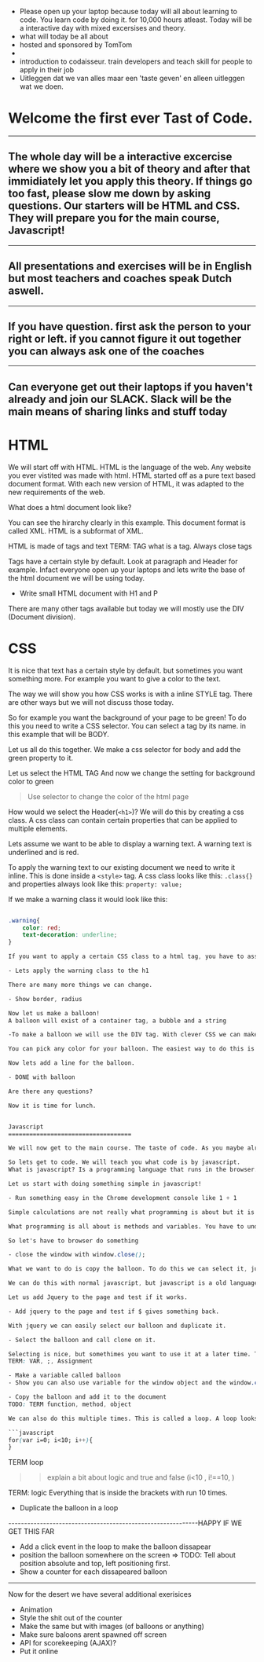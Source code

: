 
- Please open up your laptop because today will all about learning to code. You learn code by doing it. for 10,000 hours atleast. Today will be a interactive day with mixed excersises and theory.
- what will today be all about
- hosted and sponsored by TomTom
-
- introduction to codaisseur. train developers and teach skill for people to apply in their job
- Uitleggen dat we van alles maar een 'taste geven' en alleen uitleggen wat we doen.


Welcome the first ever Tast of Code.
===================================

----
The whole day will be a interactive excercise where we show you a bit of theory and after that immidiately let you apply this theory. If things go too fast, please slow me down by asking questions.
Our starters will be HTML and CSS. They will prepare you for the main course, Javascript!
----

----
All presentations and exercises will be in English but most teachers and coaches speak Dutch aswell.
----

----
If you have question. first ask the person to your right or left. if you cannot figure it out together you can always ask one of the coaches
----

----
Can everyone get out their laptops if you haven't already and join our SLACK. Slack will be the main means of sharing links and stuff today
----



HTML
===================================

We will start off with HTML. HTML is the language of the web. Any website you ever vistited was made with html. HTML started off as a pure text based document format. With each new version of HTML, it was adapted to the new requirements of the web.

What does a html document look like?
<html>
<head></head>
<body></body>
</html>

You can see the hirarchy clearly in this example. This document format is called XML. HTML is a subformat of XML.

HTML is made of tags and text
TERM: TAG
what is a tag. Always close tags

Tags have a certain style by default. Look at paragraph and Header for example.
Infact everyone open up your laptops and lets write the base of the html document we will be using today.

- Write small HTML document with H1 and P

There are many other tags available but today we will mostly use the DIV (Document division).

CSS
===================================

It is nice that text has a certain style by default. but sometimes you want something more. For example you want to give a color to the text.

The way we will show you how CSS works is with a inline STYLE tag. There are other ways but we will not discuss those today.

So for example you want the background of your page to be green!
To do this you need to write a CSS selector. You can select a tag by its name. in this example that will be BODY.

Let us all do this together. We make a css selector for body and add the green property to it.


Let us select the HTML TAG
And now we change the setting for background color to green

> Use selector to change the color of the html page

How would we select the Header(`<h1>`)? We will do this by creating a css class. A css class can contain certain properties that can be applied to multiple elements.

Lets assume we want to be able to display a warning text. A warning text is underlined and is red.

To apply the warning text to our existing document we need to write it inline. This is done inside a `<style>` tag. A css class looks like this: `.class{}` and properties always look like this: `property: value;`

If we make a warning class it would look like this:

```css

.warning{
	color: red;
	text-decoration: underline;
}

If you want to apply a certain CSS class to a html tag, you have to assign it in the tag like `class='warning'`.

- Lets apply the warning class to the h1

There are many more things we can change.

- Show border, radius

Now let us make a balloon!
A balloon will exist of a container tag, a bubble and a string

-To make a balloon we will use the DIV tag. With clever CSS we can make a balloon. Let us start with the bubble. It has to be round, and has a color. We can do this by setting a width and height and setting a background color and radius.

You can pick any color for your balloon. The easiest way to do this is by its english name. (You can also pick a color with a value. !explain hexidecimal?!)

Now lets add a line for the balloon.

- DONE with balloon

Are there any questions?

Now it is time for lunch.


Javascript
===================================

We will now get to the main course. The taste of code. As you maybe already feel, you need a lot of skills to do something with code. In itself it is not so usefull. That is why we started with HTML and CSS.

So lets get to code. We will teach you what code is by javascript.
What is javascript? Is a programming language that runs in the browser. It is run as plain text.

Let us start with doing something simple in javascript!

- Run something easy in the Chrome development console like 1 + 1

Simple calculations are not really what programming is about but it is a nice introduction to the console.

What programming is all about is methods and variables. You have to understand, if you use a programming language, you are telling the host what to do. In this case it is the browser but in other cases it could be your computer, phone or refrigirator. This is always important to keep in mind.

So let's have to browser do something

- close the window with window.close();

What we want to do is copy the balloon. To do this we can select it, just like with CSS.

We can do this with normal javascript, but javascript is a old language and not so nice. So we choose to use jQuery for this. jQuery is specifically created to make it easy to work with HTML and javascript.

Let us add Jquery to the page and test if it works.

- Add jquery to the page and test if $ gives something back.

With jquery we can easily select our balloon and duplicate it.

- Select the balloon and call clone on it.

Selecting is nice, but somethimes you want to use it at a later time. To do this you can work with a variable. A varriable is a combination of a name and a value
TERM: VAR, ;, Assignment

- Make a variable called balloon
- Show you can also use variable for the window object and the window.close() function

- Copy the balloon and add it to the document
TODO: TERM function, method, object

We can also do this multiple times. This is called a loop. A loop looks like this:

```javascript
for(var i=0; i<10; i++){
}
```

TERM loop
>> explain a bit about logic and true and false (i<10 , i!==10, )

TERM: logic
Everything that is inside the brackets with run 10 times.

- Duplicate the balloon in a loop

------------------------------------------------------------HAPPY IF WE GET THIS FAR



- Add a click event in the loop to make the balloon dissapear
- position the balloon somewhere on the screen => TODO: Tell about position absolute and top, left positioning first.
- Show a counter for each dissapeared balloon





----
Now for the desert we have several additional exerisices

- Animation
- Style the shit out of the counter
- Make the same but with images (of balloons or anything)
- Make sure baloons arent spawned off screen
- API for scorekeeping (AJAX)?
- Put it online

